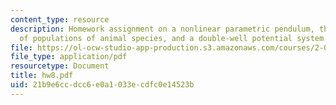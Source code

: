 ```yaml
---
content_type: resource
description: Homework assignment on a nonlinear parametric pendulum, the growth/decay
  of populations of animal species, and a double-well potential system.
file: https://ol-ocw-studio-app-production.s3.amazonaws.com/courses/2-003j-dynamics-and-control-i-fall-2007/21b9e6ccdcc6e0a1033ecdfc0e14523b_hw8.pdf
file_type: application/pdf
resourcetype: Document
title: hw8.pdf
uid: 21b9e6cc-dcc6-e0a1-033e-cdfc0e14523b
---
```

